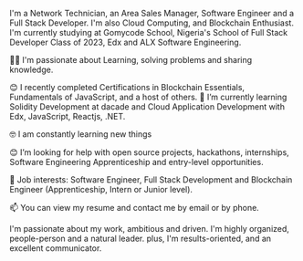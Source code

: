 I'm a Network Technician, an Area Sales Manager, Software Engineer and a Full Stack Developer. I'm also Cloud Computing, and Blockchain Enthusiast.
I'm currently studying at Gomycode School, Nigeria's School of Full Stack Developer Class of 2023, Edx and ALX Software Engineering.

🧑‍💻 I'm passionate about Learning, solving problems and sharing knowledge.

😊 I recently completed Certifications in Blockchain Essentials, Fundamentals of JavaScript, and a host of others.
🌱 I’m currently learning Solidity Development at dacade and Cloud Application Development with Edx,  JavaScript, Reactjs, .NET.

🤓 I am constantly learning new things

😊 I’m looking for help with open source projects, hackathons, internships, Software Engineering Apprenticeship and entry-level opportunities.

💼 Job interests: Software Engineer, Full Stack Development and Blockchain Engineer (Apprenticeship, Intern or Junior level).

📫 You can view my resume and contact me by email or by phone.

I'm passionate about my work, ambitious and driven. I'm highly organized, people-person and a natural leader. plus, I'm  results-oriented, and an excellent communicator.
